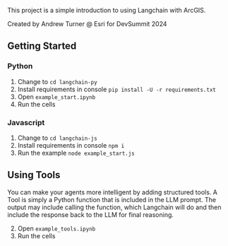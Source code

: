 This project is a simple introduction to using Langchain with ArcGIS. 

Created by Andrew Turner @ Esri for DevSummit 2024

## Getting Started

### Python

1. Change to `cd langchain-py`
2. Install requirements in console `pip install -U -r requirements.txt`
3. Open `example_start.ipynb`
4. Run the cells

### Javascript

1. Change to `cd langchain-js`
2. Install requirements in console `npm i`
3. Run the example `node example_start.js`


## Using Tools

You can make your agents more intelligent by adding structured tools. A Tool is simply a Python function that is included in the LLM prompt. The output may include calling the function, which Langchain will do and then include the response back to the LLM for final reasoning.

2. Open `example_tools.ipynb`
3. Run the cells